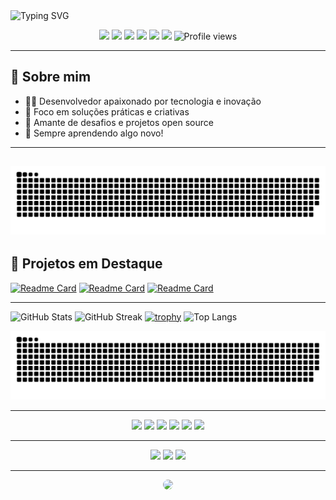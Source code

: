 <img src="https://readme-typing-svg.herokuapp.com?font=Fira+Code&size=24&pause=1000&color=F7DF1E&center=true&vCenter=true&width=435&lines=Olá%2C+eu+sou+o+RuasCardi!;Desenvolvedor+Fullstack;Apaixonado+por+Inovação+e+Tecnologia" alt="Typing SVG" />

<p align="center">
  <img src="https://img.shields.io/badge/JavaScript-F7DF1E?style=for-the-badge&logo=javascript&logoColor=black"/>
  <img src="https://img.shields.io/badge/Python-3776AB?style=for-the-badge&logo=python&logoColor=white"/>
  <img src="https://img.shields.io/badge/React-61DAFB?style=for-the-badge&logo=react&logoColor=black"/>
  <img src="https://img.shields.io/badge/Node.js-339933?style=for-the-badge&logo=node.js&logoColor=white"/>
  <img src="https://img.shields.io/badge/CSS3-1572B6?style=for-the-badge&logo=css3&logoColor=white"/>
  <img src="https://img.shields.io/badge/HTML5-E34F26?style=for-the-badge&logo=html5&logoColor=white"/>
  <img src="https://komarev.com/ghpvc/?username=RuasCardi&style=flat-square&color=blue" alt="Profile views" />
</p>

---

## 👤 Sobre mim

- 👨‍💻 Desenvolvedor apaixonado por tecnologia e inovação
- 🎯 Foco em soluções práticas e criativas
- 🚀 Amante de desafios e projetos open source
- 💬 Sempre aprendendo algo novo!
---
<!-- Snake Game (cobrinha animada do GitHub) -->
![Snake animation](https://github.com/RuasCardi/RuasCardi/blob/output/github-contribution-grid-snake.svg)
---

## 🚀 Projetos em Destaque

[![Readme Card](https://github-readme-stats.vercel.app/api/pin/?username=RuasCardi&repo=Portfolio&theme=radical)](https://github.com/RuasCardi/Portfolio)
[![Readme Card](https://github-readme-stats.vercel.app/api/pin/?username=RuasCardi&repo=polaroid-frame&theme=radical)](https://github.com/RuasCardi/polaroid-frame)
[![Readme Card](https://github-readme-stats.vercel.app/api/pin/?username=RuasCardi&repo=polaroid-frame&theme=radical)](https://github.com/RuasCardi/Solar)

---

<!-- GitHub Stats -->
![GitHub Stats](https://github-readme-stats.vercel.app/api?username=RuasCardi&show_icons=true&theme=radical)
![GitHub Streak](https://github-readme-streak-stats.herokuapp.com/?user=RuasCardi&theme=radical)
[![trophy](https://github-profile-trophy.vercel.app/?username=RuasCardi&theme=radical)](https://github.com/ryo-ma/github-profile-trophy)
![Top Langs](https://github-readme-stats.vercel.app/api/top-langs/?username=RuasCardi&layout=compact&theme=radical)

<!-- Snake Game (cobrinha animada do GitHub) -->
![Snake animation](https://github.com/RuasCardi/RuasCardi/blob/output/github-contribution-grid-snake.svg)

---

<!-- Ícones de linguagens -->
<div align="center">
  <img src="https://cdn.jsdelivr.net/gh/devicons/devicon/icons/javascript/javascript-original.svg" width="40" />
  <img src="https://cdn.jsdelivr.net/gh/devicons/devicon/icons/python/python-original.svg" width="40" />
  <img src="https://cdn.jsdelivr.net/gh/devicons/devicon/icons/react/react-original.svg" width="40" />
  <img src="https://cdn.jsdelivr.net/gh/devicons/devicon/icons/nodejs/nodejs-original.svg" width="40" />
  <img src="https://cdn.jsdelivr.net/gh/devicons/devicon/icons/css3/css3-original.svg" width="40" />
  <img src="https://cdn.jsdelivr.net/gh/devicons/devicon/icons/html5/html5-original.svg" width="40" />
</div>

---

<p align="center">
  <a href="mailto:cardinalliruas@gmail.com"><img src="https://img.shields.io/badge/Gmail-red?style=for-the-badge&logo=gmail" /></a>
  <a href="https://www.linkedin.com/in/guilherme-cardinalli-b28634363/"><img src="https://img.shields.io/badge/LinkedIn-blue?style=for-the-badge&logo=linkedin" /></a>
  <a href="https://www.instagram.com/grsitestec"><img src="https://img.shields.io/badge/Instagram-purple?style=for-the-badge&logo=instagram" /></a>
</p>

---

<!-- GIF divertido (opcional) -->
<p align="center">
  <img src="https://media.giphy.com/media/13HgwGsXF0aiGY/giphy.gif" width="300" style="border-radius:10px;" />
</p>
